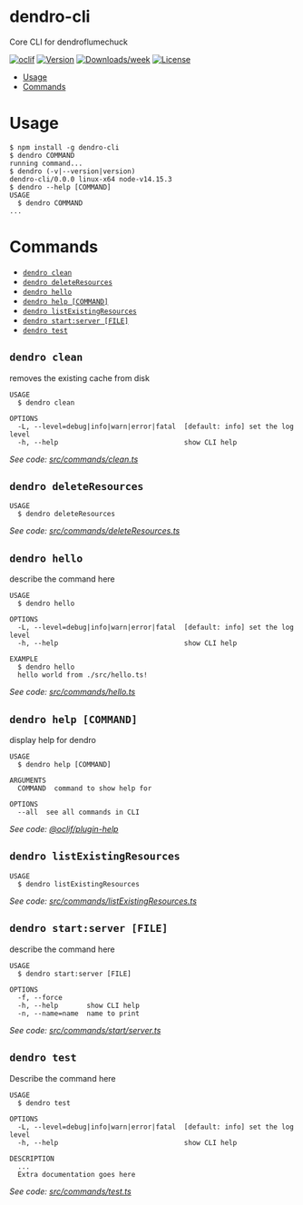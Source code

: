 dendro-cli
==========

Core CLI for dendroflumechuck

[![oclif](https://img.shields.io/badge/cli-oclif-brightgreen.svg)](https://oclif.io)
[![Version](https://img.shields.io/npm/v/dendro-cli.svg)](https://npmjs.org/package/dendro-cli)
[![Downloads/week](https://img.shields.io/npm/dw/dendro-cli.svg)](https://npmjs.org/package/dendro-cli)
[![License](https://img.shields.io/npm/l/dendro-cli.svg)](https://github.com/dendro-naap/dendro-cli/blob/master/package.json)

<!-- toc -->
* [Usage](#usage)
* [Commands](#commands)
<!-- tocstop -->
# Usage
<!-- usage -->
```sh-session
$ npm install -g dendro-cli
$ dendro COMMAND
running command...
$ dendro (-v|--version|version)
dendro-cli/0.0.0 linux-x64 node-v14.15.3
$ dendro --help [COMMAND]
USAGE
  $ dendro COMMAND
...
```
<!-- usagestop -->
# Commands
<!-- commands -->
* [`dendro clean`](#dendro-clean)
* [`dendro deleteResources`](#dendro-deleteresources)
* [`dendro hello`](#dendro-hello)
* [`dendro help [COMMAND]`](#dendro-help-command)
* [`dendro listExistingResources`](#dendro-listexistingresources)
* [`dendro start:server [FILE]`](#dendro-startserver-file)
* [`dendro test`](#dendro-test)

## `dendro clean`

removes the existing cache from disk

```
USAGE
  $ dendro clean

OPTIONS
  -L, --level=debug|info|warn|error|fatal  [default: info] set the log level
  -h, --help                               show CLI help
```

_See code: [src/commands/clean.ts](https://github.com/dendro-naap/dendro-cli/blob/v0.0.0/src/commands/clean.ts)_

## `dendro deleteResources`

```
USAGE
  $ dendro deleteResources
```

_See code: [src/commands/deleteResources.ts](https://github.com/dendro-naap/dendro-cli/blob/v0.0.0/src/commands/deleteResources.ts)_

## `dendro hello`

describe the command here

```
USAGE
  $ dendro hello

OPTIONS
  -L, --level=debug|info|warn|error|fatal  [default: info] set the log level
  -h, --help                               show CLI help

EXAMPLE
  $ dendro hello
  hello world from ./src/hello.ts!
```

_See code: [src/commands/hello.ts](https://github.com/dendro-naap/dendro-cli/blob/v0.0.0/src/commands/hello.ts)_

## `dendro help [COMMAND]`

display help for dendro

```
USAGE
  $ dendro help [COMMAND]

ARGUMENTS
  COMMAND  command to show help for

OPTIONS
  --all  see all commands in CLI
```

_See code: [@oclif/plugin-help](https://github.com/oclif/plugin-help/blob/v3.2.2/src/commands/help.ts)_

## `dendro listExistingResources`

```
USAGE
  $ dendro listExistingResources
```

_See code: [src/commands/listExistingResources.ts](https://github.com/dendro-naap/dendro-cli/blob/v0.0.0/src/commands/listExistingResources.ts)_

## `dendro start:server [FILE]`

describe the command here

```
USAGE
  $ dendro start:server [FILE]

OPTIONS
  -f, --force
  -h, --help       show CLI help
  -n, --name=name  name to print
```

_See code: [src/commands/start/server.ts](https://github.com/dendro-naap/dendro-cli/blob/v0.0.0/src/commands/start/server.ts)_

## `dendro test`

Describe the command here

```
USAGE
  $ dendro test

OPTIONS
  -L, --level=debug|info|warn|error|fatal  [default: info] set the log level
  -h, --help                               show CLI help

DESCRIPTION
  ...
  Extra documentation goes here
```

_See code: [src/commands/test.ts](https://github.com/dendro-naap/dendro-cli/blob/v0.0.0/src/commands/test.ts)_
<!-- commandsstop -->
